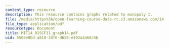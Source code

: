 ```yaml
---
content_type: resource
description: This resource contains graphs related to monopoly I.
file: /media/https%3A/open-learning-course-data-rc.s3.amazonaws.com/14-01sc-principles-of-microeconomics-fall-2011/550ee0bda81834f6d656e192a2a68c5b_MIT14_01SCF11_graph14.pdf
file_type: application/pdf
resourcetype: Document
title: MIT14_01SCF11_graph14.pdf
uid: 550ee0bd-a818-34f6-d656-e192a2a68c5b
---
```

